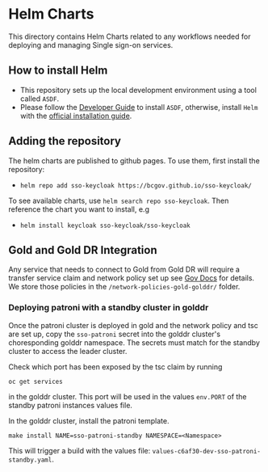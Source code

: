 # Helm Charts

This directory contains Helm Charts related to any workflows needed for deploying and managing Single sign-on services.

## How to install Helm

- This repository sets up the local development environment using a tool called `ASDF`.
- Please follow the [Developer Guide](../docs/developer-guide.md) to install `ASDF`, otherwise,
  install `Helm` with the [official installation guide](https://helm.sh/docs/intro/install/).

## Adding the repository

The helm charts are published to github pages. To use them, first install the repository:

- `helm repo add sso-keycloak https://bcgov.github.io/sso-keycloak/`

To see available charts, use `helm search repo sso-keycloak`.
Then reference the chart you want to install, e.g

- `helm install keycloak sso-keycloak/sso-keycloak`

## Gold and Gold DR Integration

Any service that needs to connect to Gold from Gold DR will require a transfer service claim and network policy set up see [Gov Docs](https://docs.developer.gov.bc.ca/s/bn6v0ac6f9gue7hhirbg/protected-platform-services/d/c46p83i1tev0e75glpkg/guide-for-product-teams-building-apps-in-the-gold-hosting-tier-of-bc-govs-devops-platform) for details.  We store those policies in the `/network-policies-gold-golddr/` folder.

### Deploying patroni with a standby cluster in golddr

Once the patroni cluster is deployed in gold and the network policy and tsc are set up, copy the `sso-patroni` secret into the golddr cluster's choresponding golddr namespace.  The secrets must match for the standby cluster to access the leader cluster.

Check which port has been exposed by the tsc claim by running

`oc get services`

in the golddr cluster.  This port will be used in the values `env.PORT` of the standby patroni instances values file.

In the golddr cluster, install the patroni template.

`make install NAME=sso-patroni-standby NAMESPACE=<Namespace>`

This will trigger a build with the values file: `values-c6af30-dev-sso-patroni-standby.yaml`.
